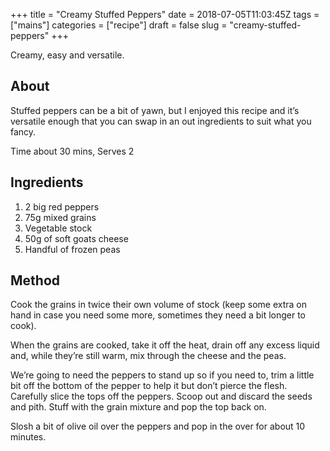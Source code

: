 +++
title = "Creamy Stuffed Peppers"
date = 2018-07-05T11:03:45Z
tags = ["mains"]
categories = ["recipe"]
draft = false
slug = "creamy-stuffed-peppers"
+++ 

Creamy, easy and versatile.

<!--more-->

## About
Stuffed peppers can be a bit of yawn, but I enjoyed this recipe and it’s versatile enough that you can swap in an out ingredients to suit what you fancy.

Time about 30 mins,  Serves 2

## Ingredients
1. 2 big red peppers
2. 75g mixed grains
3. Vegetable stock
4. 50g of soft goats cheese
5. Handful of frozen peas

## Method
Cook the grains in twice their own volume of stock (keep some extra on hand in case you need some more, sometimes they need a bit longer to cook). 

When the grains are cooked, take it off the heat, drain off any excess liquid and, while they’re still warm, mix through the cheese and the peas.

We’re going to need the peppers to stand up so if you need to, trim a little bit off the bottom of the pepper to help it but don’t pierce the flesh. Carefully slice the tops off the peppers. Scoop out and discard the seeds and pith. Stuff with the grain mixture and pop the top back on. 

Slosh a bit of olive oil over the peppers and pop in the over for about 10 minutes.